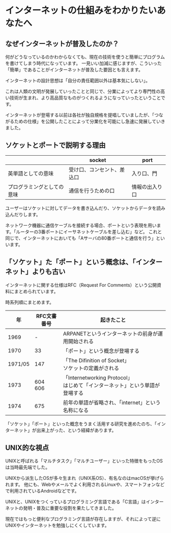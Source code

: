 # インターネットの仕組みをわかりたいあなたへ

## なぜインターネットが普及したのか？

何がどうなっているのかわからなくても、現在の技術を使うと簡単にプログラムを書けてしまう時代になっています。
一見いい加減に感じますが、こういった「簡単」であることがインターネットが普及した要因とも言えます。

インターネットの設計思想は「自分の責任範囲以外は基本気にしない」。

これは人類の文明が発展していったことと同じで、分業によってより専門性の高い技術が生まれ、より高品質なものがつくれるようになっていったということです。

インターネットが登場する以前は各社が独自規格を提唱していましたが、「つながるための仕様」を公開したことによって分業化を可能にし急速に発展していきました。

## ソケットとポートで説明する理由

||socket|port|
|---|---|---|
|英単語としての意味|受け口、コンセント、差込口|入り口、門|
|プログラミングとしての意味|通信を行うための口|情報の出入り口|

ユーザーはソケットに対してデータを書き込んだり、ソケットからデータを読み込んだりします。

ネットワーク機器に通信ケーブルを接続する場合、ポートという表現を用います。「ルーターの3番ポートにイーサネットケーブルを差し込む」など。
これと同じで、インターネットにおいても「Aサーバの80番ポートと通信を行う」といいます。

## 「ソケット」た「ポート」という概念は、「インターネット」よりも古い

インターネットに関する仕様はRFC（Request For Comments）という公開資料にまとめられています。

時系列順にまとめます。

|年|RFC文書番号|起きたこと|
|---|---|---|
|1969|-|ARPANETというインターネットの前身が運用開始される|
|1970|33|「ポート」という概念が登場する|
|1971/05|147|「The Difinition of Socket」<br>ソケットの定義がされる|
|1973|604<br>606|「Internetworking Protocol」<br>はじめて「インターネット」という単語が登場する|
|1974|675|前年の単語が省略され、「internet」という名称になる|

「ソケット」「ポート」といった概念をうまく活用する研究を進めたのち、「インターネット」が出来上がった、という経緯があります。

## UNIX的な視点

UNIXと呼ばれる「マルチタスク」「マルチユーザー」といった特徴をもったOSは当時最先端でした。

UNIXから派生したOSが多々生まれ（UNIX系OS）、有名なのはmacOSが挙げられます。
他にも、Webやメールでよく利用されるLinuxや、スマートフォンなどで利用されているAndroidなどです。

UNIXと、UNIXをつくっているプログラミング言語である「C言語」はインターネットの発明・普及に重要な役割を果たしてきました。

現在ではもっと便利なプログラミング言語が存在しますが、それによって逆にUNIXやインターネットを勉強しにくくしています。
